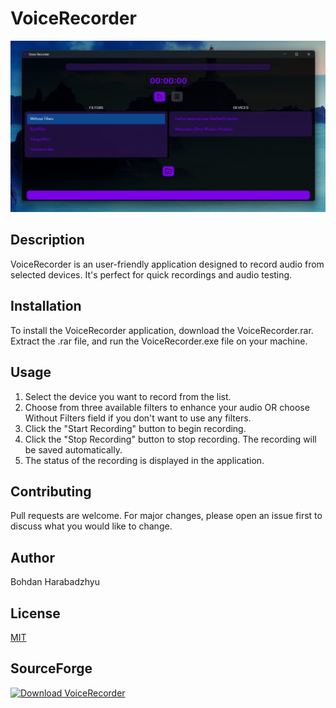 # VoiceRecorder

![Screenshot of the application](Screenshots/Screen1.png)

## Description

VoiceRecorder is an user-friendly application designed to record audio from selected devices. It's perfect for quick recordings and  audio testing.

## Installation

To install the VoiceRecorder application, download the VoiceRecorder.rar. Extract the .rar file, and run the VoiceRecorder.exe file on your machine.

## Usage

1. Select the device you want to record from the list.
2. Choose from three available filters to enhance your audio OR choose Without Filters field if you don't want to use any filters.
3. Click the "Start Recording" button to begin recording.
4. Click the "Stop Recording" button to stop recording. The recording will be saved automatically.
5. The status of the recording is displayed in the application.

## Contributing

Pull requests are welcome. For major changes, please open an issue first to discuss what you would like to change.

## Author

Bohdan Harabadzhyu

## License

[MIT](https://choosealicense.com/licenses/mit/)

## SourceForge

[![Download VoiceRecorder](https://a.fsdn.com/con/app/sf-download-button)](https://sourceforge.net/projects/voice-recorder-stranger90/files/latest/download)
